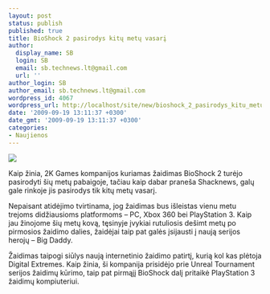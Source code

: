 ```yaml
---
layout: post
status: publish
published: true
title: BioShock 2 pasirodys kitų metų vasarį
author:
  display_name: SB
  login: SB
  email: sb.technews.lt@gmail.com
  url: ''
author_login: SB
author_email: sb.technews.lt@gmail.com
wordpress_id: 4067
wordpress_url: http://localhost/site/new/bioshock_2_pasirodys_kitu_metu_vasari/
date: '2009-09-19 13:11:37 +0300'
date_gmt: '2009-09-19 13:11:37 +0300'
categories:
- Naujienos
---
```

<div class="imgright"><img src="http://t2.gstatic.com/images?q=tbn:t98mGEIJ7FI-nM:http://ui19.gamespot.com/1394/bioshock2cbigdaddyandlittlesister_2.jpg"  /></div>
<p>Kaip žinia, 2K Games kompanijos kuriamas žaidimas BioShock 2 turėjo pasirodyti šių metų pabaigoje, tačiau kaip dabar praneša Shacknews, galų gale rinkoje jis pasirodys tik kitų metų vasarį.</p>
<p>Nepaisant atidėjimo tvirtinama, jog žaidimas bus išleistas vienu metu trejoms didžiausioms platformoms – PC, Xbox 360 bei PlayStation 3. Kaip jau žinojome šių metų kovą, tęsinyje įvykiai rutuliosis dešimt metų po pirmosios žaidimo dalies, žaidėjai taip pat galės įsijausti į naują serijos herojų – Big Daddy.</p>
<p>Žaidimas taipogi siūlys naują internetinio žaidimo patirtį, kurią kol kas plėtoja Digital Extremes. Kaip žinia, ši kompanija prisidėjo prie Unreal Tournament serijos žaidimų kūrimo, taip pat pirmąjį BioShock dalį pritaikė PlayStation 3 žaidimų kompiuteriui.<br /></p>

